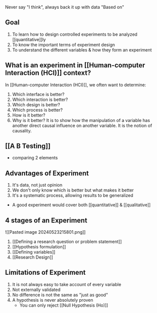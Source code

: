 Never say "I think", always back it up with data "Based on"
## Goal
1. To learn how to design controlled experiments to be analyzed [[quantitative]]ly
2. To know the important terms of experiment design
3. To understand the different variables & how they form an experiment
## What is an experiment in [[Human-computer Interaction (HCI)]] context?
In [[Human-computer Interaction (HCI)]], we often want to determine:
1. Which interface is better?
2. Which interaction is better?
3. Which design is better?
4. Which process is better?
5. How is it better?
6. Why is it better?
It is to show how the manipulation of a variable has another direct causal influence on another variable. It is the notion of causality.
## [[A B Testing]]
- comparing 2 elements
## Advantages of Experiment
1. It's data, not just opinion
2. We don't only know which is better but what makes it better
3. It's a systematic process, allowing results to be generalized
- A good experiment would cover both [[quantitative]] & [[qualitative]]
## 4 stages of an Experiment
![[Pasted image 20240523215801.png]]
1. [[Defining a research question or problem statement]]
2. [[Hypothesis formulation]]
3. [[Defining variables]]
4. [[Research Design]]
## Limitations of Experiment
1. It is not always easy to take account of every variable
2. Not externally validated
3. No difference is not the same as "just as good"
4. A hypothesis is never absolutely proven
	- You can only reject [[Null Hypothesis (Ho)]]
